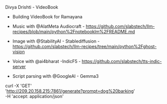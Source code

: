 Divya Drishti - VideoBook
 
- Building VideoBook for Ramayana

- Music  with @AIatMeta  Audiocraft - https://github.com/slabstech/llm-recipes/blob/main/python%2Fnotebooklm%2FREADME.md
- Image with @StabilityAI - Stablediffusion - https://github.com/slabstech/llm-recipes/tree/main/python%2Fghost-vision
- Voice with @ai4bharat -IndicF5 - https://github.com/slabstech/tts-indic-server
- Script parsing with @GoogleAI - Gemma3 



curl -X 'GET' \
  'http://209.20.158.215:7861/generate?prompt=dog%20barking' \
  -H 'accept: application/json'